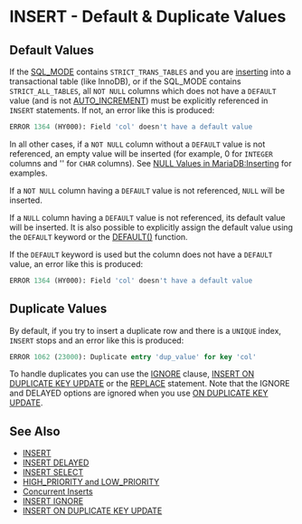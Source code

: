 # INSERT - Default &amp; Duplicate Values

## Default Values

If the [SQL_MODE](/mariadb-administration/variables-and-modes/sql-mode/) contains `STRICT_TRANS_TABLES` and you are [inserting](/sql-statements-structure/sql-statements/data-manipulation/inserting-loading-data/insert/) into a transactional table (like InnoDB), or if the SQL_MODE contains `STRICT_ALL_TABLES`, all `NOT NULL` columns which does not have a `DEFAULT` value (and is not [AUTO_INCREMENT](/columns-storage-engines-and-plugins/data-types/auto_increment/)) must be explicitly referenced in `INSERT` statements. If not, an error like this is produced:

```sql
ERROR 1364 (HY000): Field 'col' doesn't have a default value
```

In all other cases, if a `NOT NULL` column without a `DEFAULT` value is not referenced, an empty value will be inserted (for example, 0 for `INTEGER` columns and '' for `CHAR` columns). See [NULL Values in MariaDB:Inserting](/kb/en/null-values-in-mariadb/#inserting) for examples.

If a `NOT NULL` column having a `DEFAULT` value is not referenced, `NULL` will be inserted.

If a `NULL` column having a `DEFAULT` value is not referenced, its default value will be inserted. It is also possible to explicitly assign the default value using the `DEFAULT` keyword or the [DEFAULT()](/built-in-functions/secondary-functions/information-functions/default/) function.

If the `DEFAULT` keyword is used but the column does not have a `DEFAULT` value, an error like this is produced:

```sql
ERROR 1364 (HY000): Field 'col' doesn't have a default value
```

## Duplicate Values

By default, if you try to insert a duplicate row and there is a `UNIQUE` index, `INSERT` stops and an error like this is produced:

```sql
ERROR 1062 (23000): Duplicate entry 'dup_value' for key 'col'
```

To handle duplicates you can use the [IGNORE](/sql-statements-structure/sql-statements/data-manipulation/inserting-loading-data/ignore/) clause, [INSERT ON DUPLICATE KEY UPDATE](/sql-statements-structure/sql-statements/data-manipulation/inserting-loading-data/insert-on-duplicate-key-update/) or the [REPLACE](/sql-statements-structure/sql-statements/data-manipulation/changing-deleting-data/replace/) statement. Note that the IGNORE and DELAYED options are ignored when you use [ON DUPLICATE KEY UPDATE](/sql-statements-structure/sql-statements/data-manipulation/inserting-loading-data/insert-on-duplicate-key-update/).

## See Also

- [INSERT](/sql-statements-structure/sql-statements/data-manipulation/inserting-loading-data/insert/)
- [INSERT DELAYED](/sql-statements-structure/sql-statements/data-manipulation/inserting-loading-data/insert-delayed/)
- [INSERT SELECT](/sql-statements-structure/sql-statements/data-manipulation/inserting-loading-data/insert-select/)
- [HIGH_PRIORITY and LOW_PRIORITY](/sql-statements-structure/sql-statements/data-manipulation/changing-deleting-data/high_priority-and-low_priority/)
- [Concurrent Inserts](/sql-statements-structure/sql-statements/data-manipulation/inserting-loading-data/concurrent-inserts/)
- [INSERT IGNORE](/sql-statements-structure/sql-statements/data-manipulation/inserting-loading-data/insert-ignore/)
- [INSERT ON DUPLICATE KEY UPDATE](/sql-statements-structure/sql-statements/data-manipulation/inserting-loading-data/insert-on-duplicate-key-update/)
